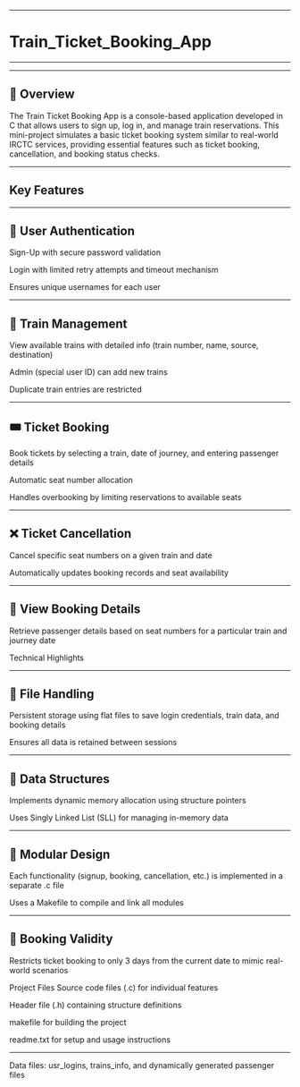 ------------------------------------------------------------------------------------------------------------------
# Train_Ticket_Booking_App
------------------------------------------------------------------------------------------------------------------
------------------------------------------------------------------------------------------------------------------
📘 Overview
------------------------------------------------------------------------------------------------------------------
The Train Ticket Booking App is a console-based application developed in C that allows users to sign up, log in, and manage train reservations. This mini-project simulates a basic ticket booking system similar to real-world IRCTC services, providing essential features such as ticket booking, cancellation, and booking status checks.

--------------------------------------------------------------------------------------------------
Key Features
--------------------------------------------------------------------------------------------------
--------------------------------------------------------------------------------------------------
🔐 User Authentication
--------------------------------------------------------------------------------------------------
Sign-Up with secure password validation

Login with limited retry attempts and timeout mechanism

Ensures unique usernames for each user

--------------------------------------------------------------------------------------------------
🚆 Train Management
--------------------------------------------------------------------------------------------------

View available trains with detailed info (train number, name, source, destination)

Admin (special user ID) can add new trains

Duplicate train entries are restricted

-----------------------------------------------------------------------------------------------------
🎟️ Ticket Booking
-----------------------------------------------------------------------------------------------------

Book tickets by selecting a train, date of journey, and entering passenger details

Automatic seat number allocation

Handles overbooking by limiting reservations to available seats

----------------------------------------------------------------------------------------------------
❌ Ticket Cancellation
----------------------------------------------------------------------------------------------------

Cancel specific seat numbers on a given train and date

Automatically updates booking records and seat availability

---------------------------------------------------------------------------------------------------
📄 View Booking Details
---------------------------------------------------------------------------------------------------

Retrieve passenger details based on seat numbers for a particular train and journey date

Technical Highlights

---------------------------------------------------------------------------------------------------
📂 File Handling
---------------------------------------------------------------------------------------------------

Persistent storage using flat files to save login credentials, train data, and booking details

Ensures all data is retained between sessions

---------------------------------------------------------------------------------------------------
🧠 Data Structures
---------------------------------------------------------------------------------------------------

Implements dynamic memory allocation using structure pointers

Uses Singly Linked List (SLL) for managing in-memory data

--------------------------------------------------------------------------------------------------
🔧 Modular Design
--------------------------------------------------------------------------------------------------

Each functionality (signup, booking, cancellation, etc.) is implemented in a separate .c file

Uses a Makefile to compile and link all modules

---------------------------------------------------------------------------------------------------
📆 Booking Validity
---------------------------------------------------------------------------------------------------

Restricts ticket booking to only 3 days from the current date to mimic real-world scenarios

Project Files
Source code files (.c) for individual features

Header file (.h) containing structure definitions

makefile for building the project

readme.txt for setup and usage instructions

---------------------------------------------------------------------------------------------------


Data files: usr_logins, trains_info, and dynamically generated passenger files
